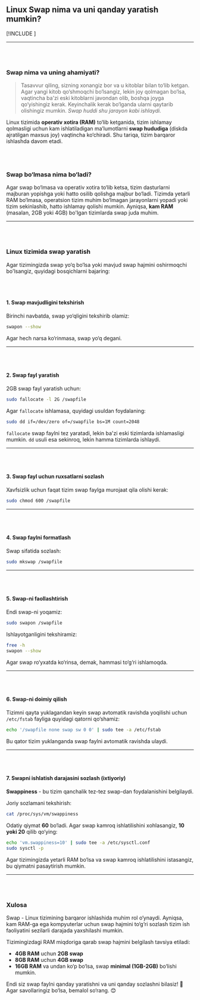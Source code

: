 ## Linux Swap nima va uni qanday yaratish mumkin?

[!INCLUDE [<author>](../authors/wahid_abduhakimov.html)]

---

<br><br>

### Swap nima va uning ahamiyati?

> Tasavvur qiling, sizning xonangiz bor va u kitoblar bilan to‘lib ketgan. Agar yangi kitob qo‘shmoqchi bo‘lsangiz, lekin joy qolmagan bo‘lsa, vaqtincha ba'zi eski kitoblarni javondan olib, boshqa joyga qo‘yishingiz kerak. Keyinchalik kerak bo‘lganda ularni qaytarib olishingiz mumkin. _Swap huddi shu jarayon kabi ishlaydi._

Linux tizimida **operativ xotira (RAM)** to‘lib ketganida, tizim ishlamay qolmasligi uchun kam ishlatiladigan ma’lumotlarni **swap hududiga** (diskda ajratilgan maxsus joy) vaqtincha ko‘chiradi. Shu tariqa, tizim barqaror ishlashda davom etadi.

<br><br>

### Swap bo‘lmasa nima bo‘ladi?

Agar swap bo‘lmasa va operativ xotira to‘lib ketsa, tizim dasturlarni majburan yopishga yoki hatto osilib qolishga majbur bo‘ladi. Tizimda yetarli RAM bo‘lmasa, operatsion tizim muhim bo‘lmagan jarayonlarni yopadi yoki tizim sekinlashib, hatto ishlamay qolishi mumkin. Ayniqsa, **kam RAM** (masalan, 2GB yoki 4GB) bo'lgan tizimlarda swap juda muhim.

---

<br><br>

### Linux tizimida swap yaratish

Agar tizimingizda swap yo‘q bo‘lsa yoki mavjud swap hajmini oshirmoqchi bo'lsangiz, quyidagi bosqichlarni bajaring:

<br><br>

#### 1. Swap mavjudligini tekshirish

Birinchi navbatda, swap yo‘qligini tekshirib olamiz:

```bash
swapon --show
```

Agar hech narsa ko‘rinmasa, swap yo‘q degani.

---

<br><br>

#### 2. Swap fayl yaratish

2GB swap fayl yaratish uchun:

```bash
sudo fallocate -l 2G /swapfile
```

Agar `fallocate` ishlamasa, quyidagi usuldan foydalaning:

```bash
sudo dd if=/dev/zero of=/swapfile bs=1M count=2048
```

`fallocate` swap faylni tez yaratadi, lekin ba'zi eski tizimlarda ishlamasligi mumkin. `dd` usuli esa sekinroq, lekin hamma tizimlarda ishlaydi.

---

<br><br>

#### 3. Swap fayl uchun ruxsatlarni sozlash

Xavfsizlik uchun faqat tizim swap faylga murojaat qila olishi kerak:

```bash
sudo chmod 600 /swapfile
```

---

<br><br>

#### 4. Swap faylni formatlash

Swap sifatida sozlash:

```bash
sudo mkswap /swapfile
```

---

<br><br>

#### 5. Swap-ni faollashtirish

Endi swap-ni yoqamiz:

```bash
sudo swapon /swapfile
```

Ishlayotganligini tekshiramiz:

```bash
free -h
swapon --show
```

Agar swap ro‘yxatda ko‘rinsa, demak, hammasi to‘g‘ri ishlamoqda.

---

<br><br>

#### 6. Swap-ni doimiy qilish

Tizimni qayta yuklagandan keyin swap avtomatik ravishda yoqilishi uchun `/etc/fstab` fayliga quyidagi qatorni qo‘shamiz:

```bash
echo '/swapfile none swap sw 0 0' | sudo tee -a /etc/fstab
```

Bu qator tizim yuklanganda swap faylni avtomatik ravishda ulaydi.

---

<br><br>

#### 7. Swapni ishlatish darajasini sozlash (ixtiyoriy)

**Swappiness** - bu tizim qanchalik tez-tez swap-dan foydalanishini belgilaydi.

Joriy sozlamani tekshirish:

```bash
cat /proc/sys/vm/swappiness
```

Odatiy qiymat **60** bo‘ladi. Agar swap kamroq ishlatilishini xohlasangiz, **10 yoki 20** qilib qo‘ying:

```bash
echo 'vm.swappiness=10' | sudo tee -a /etc/sysctl.conf
sudo sysctl -p
```

Agar tizimingizda yetarli RAM bo‘lsa va swap kamroq ishlatilishini istasangiz, bu qiymatni pasaytirish mumkin.

---

<br><br>

### Xulosa

Swap - Linux tizimining barqaror ishlashida muhim rol o‘ynaydi. Ayniqsa, kam RAM-ga ega kompyuterlar uchun swap hajmini to‘g‘ri sozlash tizim ish faoliyatini sezilarli darajada yaxshilashi mumkin.

Tizimingizdagi RAM miqdoriga qarab swap hajmini belgilash tavsiya etiladi:

- **4GB RAM** uchun **2GB swap**
- **8GB RAM** uchun **4GB swap**
- **16GB RAM** va undan ko‘p bo‘lsa, swap **minimal (1GB-2GB)** bo‘lishi mumkin.

Endi siz swap faylni qanday yaratishni va uni qanday sozlashni bilasiz! 🚀 Agar savollaringiz bo‘lsa, bemalol so‘rang. 😊

<br><br>
